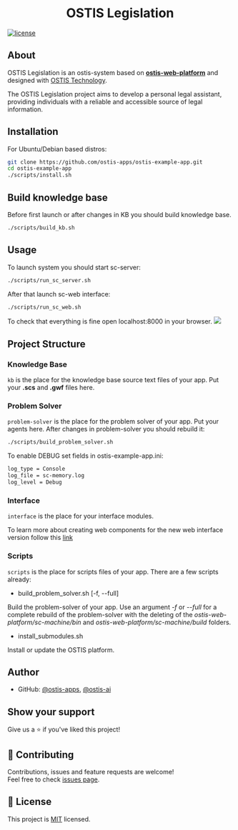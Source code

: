<h1 align="center">OSTIS Legislation</h1>

[![license](https://img.shields.io/badge/License-MIT-yellow.svg)](LICENSE)

## About

OSTIS Legislation is an ostis-system based on [**ostis-web-platform**](https://github.com/ostis-ai/ostis-web-platform) and designed with [OSTIS Technology](https://github.com/ostis-ai).

The OSTIS Legislation project aims to develop a personal legal assistant, providing individuals with a reliable and accessible source of legal information.

## Installation

For Ubuntu/Debian based distros:
```sh
git clone https://github.com/ostis-apps/ostis-example-app.git
cd ostis-example-app
./scripts/install.sh
```

## Build knowledge base

Before first launch or after changes in KB you should build knowledge base. 

```sh
./scripts/build_kb.sh
```

## Usage

To launch system you should start sc-server:
```sh
./scripts/run_sc_server.sh
```

After that launch sc-web interface:

```sh
./scripts/run_sc_web.sh
```

To check that everything is fine open localhost:8000 in your browser.
![](https://i.imgur.com/6SehI5s.png)

## Project Structure

### Knowledge Base

`kb` is the place for the knowledge base source text files of your app. Put your **.scs** and **.gwf** files here.

### Problem Solver

`problem-solver` is the place for the problem solver of your app. Put your agents here. After changes in problem-solver you should rebuild it:
```sh
./scripts/build_problem_solver.sh
```

To enable DEBUG set fields in ostis-example-app.ini:

```sh
log_type = Console
log_file = sc-memory.log
log_level = Debug
```

### Interface

`interface` is the place for your interface modules.

To learn more about creating web components for the new web interface version follow this [link](https://github.com/MikhailSadovsky/sc-machine/tree/example/web/client)

### Scripts

`scripts` is the place for scripts files of your app. There are a few scripts already:

* build_problem_solver.sh [-f, --full]

Build the problem-solver of your app. Use an argument *-f* or *--full* for a complete rebuild of the problem-solver with the deleting of the *ostis-web-platform/sc-machine/bin* and *ostis-web-platform/sc-machine/build* folders.

* install_submodules.sh

Install or update the OSTIS platform.

## Author

* GitHub: [@ostis-apps](https://github.com/ostis-apps), [@ostis-ai](https://github.com/ostis-ai)

## Show your support

Give us a ⭐️ if you've liked this project!

## 🤝 Contributing

Contributions, issues and feature requests are welcome!<br />Feel free to check [issues page](https://github.com/ostis-apps/ostis-legislation/issues). 

## 📝 License

This project is [MIT](https://opensource.org/license/mit/) licensed.
